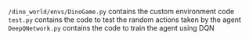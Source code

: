 `/dino_world/envs/DinoGame.py` contains the custom environment code <br />
`test.py` contains the code to test the random actions taken by the agent <br />
`DeepQNetwork.py` contains the code to train the agent using DQN <br />

